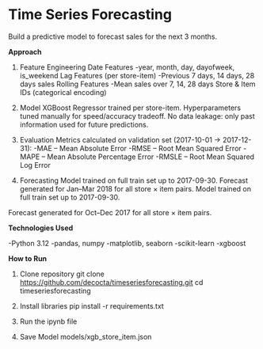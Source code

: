 # Time Series Forecasting
Build a predictive model to forecast sales for the next 3 months.

**Approach**
1. Feature Engineering
Date Features
-year, month, day, dayofweek, is_weekend
Lag Features (per store-item)
-Previous 7 days, 14 days, 28 days sales
Rolling Features
-Mean sales over 7, 14, 28 days
Store & Item IDs (categorical encoding)

2. Model
XGBoost Regressor trained per store-item.
Hyperparameters tuned manually for speed/accuracy tradeoff.
No data leakage: only past information used for future predictions.

3. Evaluation
Metrics calculated on validation set (2017-10-01 → 2017-12-31):
-MAE – Mean Absolute Error
-RMSE – Root Mean Squared Error
-MAPE – Mean Absolute Percentage Error
-RMSLE – Root Mean Squared Log Error

4. Forecasting
 Model trained on full train set up to 2017-09-30.
 Forecast generated for Jan–Mar 2018 for all store × item pairs.
Model trained on full train set up to 2017-09-30.

Forecast generated for Oct–Dec 2017 for all store × item pairs.

**Technologies Used**

-Python 3.12
-pandas, numpy
-matplotlib, seaborn
-scikit-learn
-xgboost

**How to Run**

1. Clone repository
git clone https://github.com/decocta/timeseriesforecasting.git
cd timeseriesforecasting

2. Install libraries
   pip install -r requirements.txt

3. Run the ipynb file

4. Save Model
models/xgb_store_item.json
